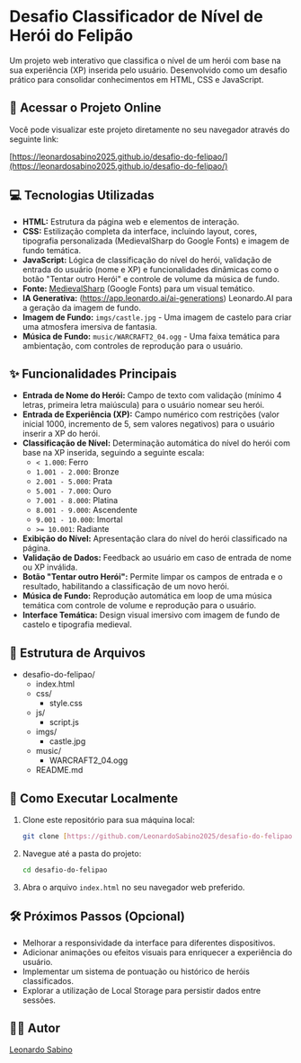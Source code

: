 # Desafio Classificador de Nível de Herói do Felipão

Um projeto web interativo que classifica o nível de um herói com base na sua experiência (XP) inserida pelo usuário. Desenvolvido como um desafio prático para consolidar conhecimentos em HTML, CSS e JavaScript.

## 🚀 Acessar o Projeto Online

Você pode visualizar este projeto diretamente no seu navegador através do seguinte link:

[https://leonardosabino2025.github.io/desafio-do-felipao/](https://leonardosabino2025.github.io/desafio-do-felipao/)

## 💻 Tecnologias Utilizadas

* **HTML:** Estrutura da página web e elementos de interação.
* **CSS:** Estilização completa da interface, incluindo layout, cores, tipografia personalizada (MedievalSharp do Google Fonts) e imagem de fundo temática.
* **JavaScript:** Lógica de classificação do nível do herói, validação de entrada do usuário (nome e XP) e funcionalidades dinâmicas como o botão "Tentar outro Herói" e controle de volume da música de fundo.
* **Fonte:** [MedievalSharp](https://fonts.googleapis.com/css2?family=MedievalSharp&display=swap) (Google Fonts) para um visual temático.
* **IA Generativa:** (https://app.leonardo.ai/ai-generations) Leonardo.AI para a geração da imagem de fundo.
* **Imagem de Fundo:** `imgs/castle.jpg` - Uma imagem de castelo para criar uma atmosfera imersiva de fantasia.
* **Música de Fundo:** `music/WARCRAFT2_04.ogg` - Uma faixa temática para ambientação, com controles de reprodução para o usuário.

## ✨ Funcionalidades Principais

* **Entrada de Nome do Herói:** Campo de texto com validação (mínimo 4 letras, primeira letra maiúscula) para o usuário nomear seu herói.
* **Entrada de Experiência (XP):** Campo numérico com restrições (valor inicial 1000, incremento de 5, sem valores negativos) para o usuário inserir a XP do herói.
* **Classificação de Nível:** Determinação automática do nível do herói com base na XP inserida, seguindo a seguinte escala:
    * `< 1.000`: Ferro
    * `1.001 - 2.000`: Bronze
    * `2.001 - 5.000`: Prata
    * `5.001 - 7.000`: Ouro
    * `7.001 - 8.000`: Platina
    * `8.001 - 9.000`: Ascendente
    * `9.001 - 10.000`: Imortal
    * `>= 10.001`: Radiante
* **Exibição do Nível:** Apresentação clara do nível do herói classificado na página.
* **Validação de Dados:** Feedback ao usuário em caso de entrada de nome ou XP inválida.
* **Botão "Tentar outro Herói":** Permite limpar os campos de entrada e o resultado, habilitando a classificação de um novo herói.
* **Música de Fundo:** Reprodução automática em loop de uma música temática com controle de volume e reprodução para o usuário.
* **Interface Temática:** Design visual imersivo com imagem de fundo de castelo e tipografia medieval.

## 📂 Estrutura de Arquivos

* desafio-do-felipao/
    * index.html
    * css/
        * style.css
    * js/
        * script.js
    * imgs/
        * castle.jpg
    * music/
        * WARCRAFT2_04.ogg
    * README.md

## 🚀 Como Executar Localmente

1.  Clone este repositório para sua máquina local:
    ```bash
    git clone [https://github.com/LeonardoSabino2025/desafio-do-felipao.git](https://github.com/LeonardoSabino2025/desafio-do-felipao.git)
    ```
2.  Navegue até a pasta do projeto:
    ```bash
    cd desafio-do-felipao
    ```
3.  Abra o arquivo `index.html` no seu navegador web preferido.

## 🛠️ Próximos Passos (Opcional)

* Melhorar a responsividade da interface para diferentes dispositivos.
* Adicionar animações ou efeitos visuais para enriquecer a experiência do usuário.
* Implementar um sistema de pontuação ou histórico de heróis classificados.
* Explorar a utilização de Local Storage para persistir dados entre sessões.

## 🧑‍💻 Autor

[Leonardo Sabino](https://github.com/LeonardoSabino2025)

